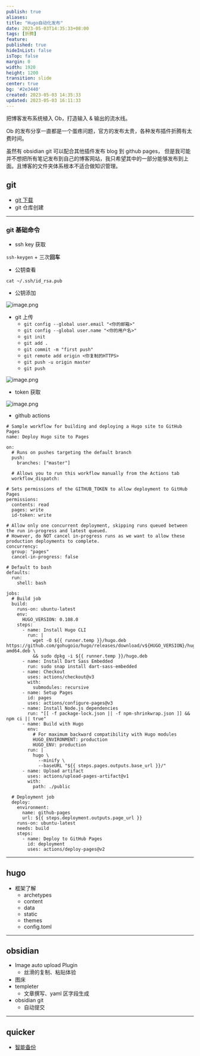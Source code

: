 ```yaml
---
publish: true
aliases: 
title: "Hugo自动化发布"
date: 2023-05-03T14:35:33+08:00
tags: [折腾]
feature: 
published: true
hideInList: false
isTop: false
margin: 0
width: 1920
height: 1200
transition: slide
center: true
bg: '#2e3440'
created: 2023-05-03 14:35:33
updated: 2023-05-03 16:11:33
---
```


把博客发布系统植入 Ob，打造输入 & 输出的流水线。

<!--more-->

Ob 的发布分享一直都是一个蛋疼问题，官方的发布太贵，各种发布插件折腾有太费时间。

虽然有 obsidian git 可以配合其他插件发布 blog 到 github pages， 但是我可能并不想把所有笔记发布到自己的博客网站，我只希望其中的一部分能够发布到上面。且博客的文件夹体系根本不适合做知识管理。

## git
- [git 下载](https://git-scm.com/)
- git 仓库创建
---

### git 基础命令
- ssh key 获取

`ssh-keygen` + 三次**回车**
- 公钥查看

`cat ~/.ssh/id_rsa.pub`
- 公钥添加

![image.png](https://s1.vika.cn/space/2023/05/02/e8e568e5f63440c5a1f428ebd78c2371)

- git 上传
	- `git config --global user.email "<你的邮箱>"`
	- `git config --global user.name "<你的用户名>"`
	- `git init`
	- `git add .`
	- `git commit -m "first push"`
	- `git remote add origin <你复制的HTTPS>`
	- `git push -u origin master`
	- `git push`

![image.png](https://s1.vika.cn/space/2023/05/02/1ed1d5cbb34344f4838c03ee5935d31d)

- token 获取

![image.png](https://s1.vika.cn/space/2023/05/02/965656c721f34261a9926286f7c2f4a2)

- github actions

```
# Sample workflow for building and deploying a Hugo site to GitHub Pages
name: Deploy Hugo site to Pages

on:
  # Runs on pushes targeting the default branch
  push:
    branches: ["master"]

  # Allows you to run this workflow manually from the Actions tab
  workflow_dispatch:

# Sets permissions of the GITHUB_TOKEN to allow deployment to GitHub Pages
permissions:
  contents: read
  pages: write
  id-token: write

# Allow only one concurrent deployment, skipping runs queued between the run in-progress and latest queued.
# However, do NOT cancel in-progress runs as we want to allow these production deployments to complete.
concurrency:
  group: "pages"
  cancel-in-progress: false

# Default to bash
defaults:
  run:
    shell: bash

jobs:
  # Build job
  build:
    runs-on: ubuntu-latest
    env:
      HUGO_VERSION: 0.108.0
    steps:
      - name: Install Hugo CLI
        run: |
          wget -O ${{ runner.temp }}/hugo.deb https://github.com/gohugoio/hugo/releases/download/v${HUGO_VERSION}/hugo_extended_${HUGO_VERSION}_linux-amd64.deb \
          && sudo dpkg -i ${{ runner.temp }}/hugo.deb
      - name: Install Dart Sass Embedded
        run: sudo snap install dart-sass-embedded
      - name: Checkout
        uses: actions/checkout@v3
        with:
          submodules: recursive
      - name: Setup Pages
        id: pages
        uses: actions/configure-pages@v3
      - name: Install Node.js dependencies
        run: "[[ -f package-lock.json || -f npm-shrinkwrap.json ]] && npm ci || true"
      - name: Build with Hugo
        env:
          # For maximum backward compatibility with Hugo modules
          HUGO_ENVIRONMENT: production
          HUGO_ENV: production
        run: |
          hugo \
            --minify \
            --baseURL "${{ steps.pages.outputs.base_url }}/"
      - name: Upload artifact
        uses: actions/upload-pages-artifact@v1
        with:
          path: ./public

  # Deployment job
  deploy:
    environment:
      name: github-pages
      url: ${{ steps.deployment.outputs.page_url }}
    runs-on: ubuntu-latest
    needs: build
    steps:
      - name: Deploy to GitHub Pages
        id: deployment
        uses: actions/deploy-pages@v2
```

---

## hugo
- 框架了解
	- archetypes
	- content
	- data
	- static
	- themes
	- config.toml

---

## obsidian
- Image auto upload Plugin
	- 丝滑的复制、粘贴体验
- 图床
- templeter
	- 文章撰写、yaml 区字段生成
- obsidian git
	- 自动提交
---

## quicker
- [智能备份](https://getquicker.net/Sharedaction?code=8dfe1e68-33f0-4329-14ae-08da4a84097c)
